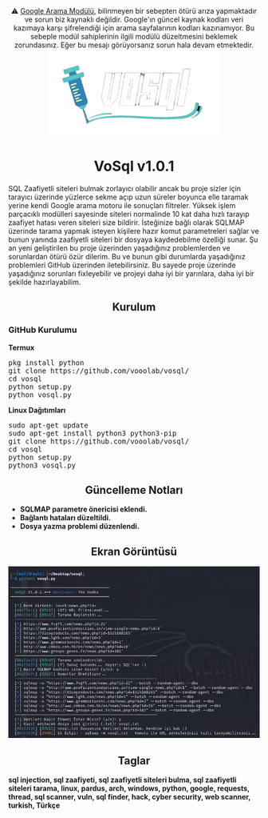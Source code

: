 <center>⚠️ <a href="https://pypi.org/project/google/">Google Arama Modülü</a>, bilinmeyen bir sebepten ötürü arıza yapmaktadır ve sorun biz kaynaklı değildir. Google'ın güncel kaynak kodları veri kazımaya karşı şifrelendiği için arama sayfalarının kodları kazınamıyor. Bu sebeple modül sahiplerinin ilgili modülü düzeltmesini beklemek zorundasınız. Eğer bu mesajı görüyorsanız sorun hala devam etmektedir.</center>

<div align="center">
  <img src="https://raw.githubusercontent.com/vooolab/vosql/main/git-images/banner.png" style="width: 350px;"/>
</div>

<h1 align="center">
VoSql v1.0.1
</h1>
SQL Zaafiyetli siteleri bulmak zorlayıcı olabilir ancak bu proje sizler için tarayıcı üzerinde yüzlerce sekme açıp uzun süreler boyunca elle taramak yerine kendi Google arama motoru ile sonuçları filtreler. Yüksek işlem parçacıklı modülleri sayesinde siteleri normalinde 10 kat daha hızlı tarayıp zaafiyet hatası veren siteleri size bildirir. İsteğinize bağlı olarak SQLMAP üzerinde tarama yapmak isteyen kişilere hazır komut parametreleri sağlar ve bunun yanında zaafiyetli siteleri bir dosyaya kaydedebilme özelliği sunar. Şu an yeni geliştirilen bu proje üzerinden yaşadığınız problemlerden ve sorunlardan ötürü özür dilerim. Bu ve bunun gibi durumlarda yaşadığınız problemleri GitHub üzerinden iletebilirsiniz. Bu sayede proje üzerinde yaşadığınız sorunları fixleyebilir ve projeyi daha iyi bir yarınlara, daha iyi bir şekilde hazırlayabilim.
<h2 align="center">
Kurulum
</h2>
<h3>GitHub Kurulumu</h3>
<b>Termux</b>
<pre>pkg install python
git clone https://github.com/vooolab/vosql/
cd vosql
python setup.py
python vosql.py</pre>
<b>Linux Dağıtımları</b>
<pre>sudo apt-get update
sudo apt-get install python3 python3-pip
git clone https://github.com/vooolab/vosql/
cd vosql
python setup.py
python3 vosql.py</pre>
<b>


<h2 align="center">
Güncelleme Notları
</h2>

- SQLMAP parametre önericisi eklendi.
- Bağlantı hataları düzeltildi.
- Dosya yazma problemi düzenlendi.

<h2 align="center">
Ekran Görüntüsü
</h2>
<div align="center">
  <img src="https://raw.githubusercontent.com/vooolab/vosql/main/git-images/vosql1-0-1ss.png"/>
</div>

<h2 align="center">
Taglar
</h2>
sql injection, sql zaafiyeti, sql zaafiyetli siteleri bulma, sql zaafiyetli siteleri tarama, linux, pardus, arch, windows, python, google, requests, thread, sql scanner, vuln, sql finder, hack, cyber security, web scanner, turkish, Türkçe
